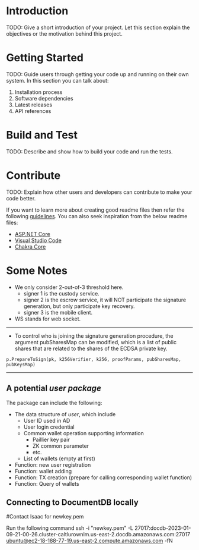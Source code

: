 # Introduction 
TODO: Give a short introduction of your project. Let this section explain the objectives or the motivation behind this project. 

# Getting Started
TODO: Guide users through getting your code up and running on their own system. In this section you can talk about:
1.	Installation process
2.	Software dependencies
3.	Latest releases
4.	API references

# Build and Test
TODO: Describe and show how to build your code and run the tests. 

# Contribute
TODO: Explain how other users and developers can contribute to make your code better. 

If you want to learn more about creating good readme files then refer the following [guidelines](https://docs.microsoft.com/en-us/azure/devops/repos/git/create-a-readme?view=azure-devops). You can also seek inspiration from the below readme files:
- [ASP.NET Core](https://github.com/aspnet/Home)
- [Visual Studio Code](https://github.com/Microsoft/vscode)
- [Chakra Core](https://github.com/Microsoft/ChakraCore)

# Some Notes

- We only consider 2-out-of-3 threshold here.
  - signer 1 is the custody service.
  - signer 2 is the escrow service, it will NOT participate the signature generation,  but only participate key recovery.
  - signer 3 is the mobile client.
- WS stands for web socket.

--------

- To control who is joining the signature generation procedure, the argument pubSharesMap can be modified, which is a list of public shares that are related to the shares of the ECDSA private key.
  
`p.PrepareToSign(pk, k256Verifier, k256, proofParams, pubSharesMap, pubKeysMap)`

--------

## A potential _user package_

The package can include the following:

- The data structure of _user_, which include
  - User ID used in AD
  - User login credential
  - Common wallet operation supporting information
    - Paillier key pair
    - ZK common parameter
    - etc.
  - List of wallets (empty at first)
- Function: new user registration
- Function: wallet adding
- Function: TX creation (prepare for calling corresponding wallet function)
- Function: Query of wallets



## Connecting to DocumentDB locally

#Contact Isaac for newkey.pem

Run the following command
ssh -i "newkey.pem" -L 27017:docdb-2023-01-09-21-00-26.cluster-caltlurownlm.us-east-2.docdb.amazonaws.com:27017  ubuntu@ec2-18-188-77-19.us-east-2.compute.amazonaws.com  -fN
